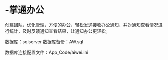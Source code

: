 # -掌通办公


创建团队，优化管理，方便的办公，轻松发送接收办公通知，并对通知查看情况进行统计，及时反馈通知查看结果，让通知办公更轻松。


数据库：sqlserver
数据库备份：AW.sql

数据库连接配置文件：App_Code/aiwei.ini
